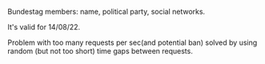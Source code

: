 Bundestag members: name, political party, social networks.

It's valid for 14/08/22.

Problem with too many requests per sec(and potential ban) solved by using random (but not too short) time gaps between requests.
